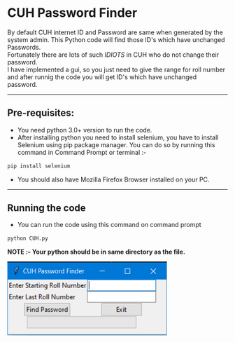 # CUH Password Finder
By default CUH internet ID and Password are same when generated by the system admin. This Python code will find those ID's which have unchanged Passwords.<br>
Fortunately there are lots of such *IDIOTS* in CUH who do not change their password.<br>
I have implemented a gui, so you just need to give the range for roll number and after runnig the code you will get ID's which have unchanged password.<br>
___
## Pre-requisites:
- You need python 3.0+ version to run the code.
- After installing python you need to install selenium, you have to install Selenium using pip package manager. You can do so by running this command in Command Prompt or terminal :-
```python
pip install selenium
```
- You should also have Mozilla Firefox Browser installed on your PC.<br>
___
## Running the code
- You can run the code using this command on command prompt
```python
python CUH.py
```
__NOTE :- Your python should be in same directory as the file.__<br>

![Screen Shot](https://github.com/kushagra414/CUH-Password-Finder/blob/master/password_finder.PNG)
